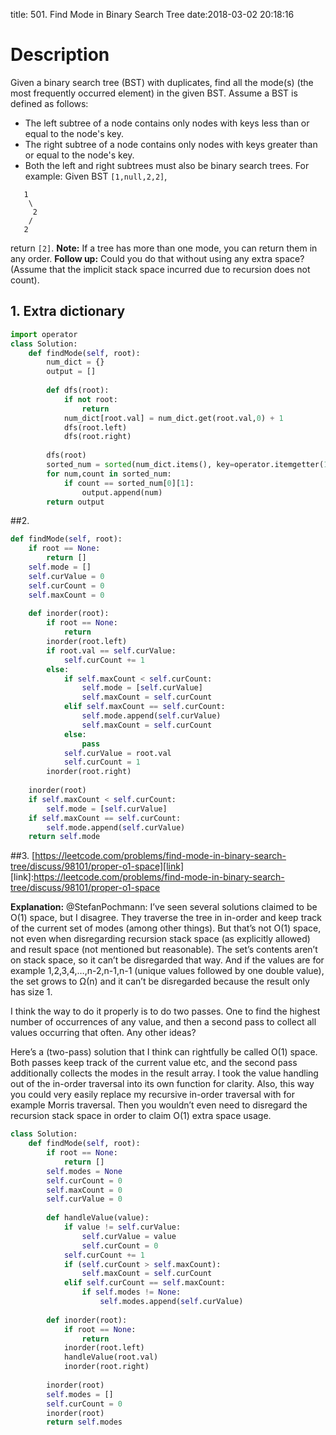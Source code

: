 title: 501. Find Mode in Binary Search Tree
date:2018-03-02 20:18:16

# Description
Given a binary search tree (BST) with duplicates, find all the mode(s) (the most frequently occurred element) in the given BST.
Assume a BST is defined as follows:
- The left subtree of a node contains only nodes with keys less than or equal to the node's key.
- The right subtree of a node contains only nodes with keys greater than or equal to the node's key.
- Both the left and right subtrees must also be binary search trees.
For example:
Given BST `[1,null,2,2]`,
```
   1
    \
     2
    /
   2
```
return `[2]`.
**Note:** If a tree has more than one mode, you can return them in any order.
**Follow up:** Could you do that without using any extra space? (Assume that the implicit stack space incurred due to recursion does not count).

## 1. Extra dictionary
```python
import operator
class Solution:
    def findMode(self, root):
        num_dict = {}
        output = []
        
        def dfs(root):
            if not root:
                return
            num_dict[root.val] = num_dict.get(root.val,0) + 1
            dfs(root.left)
            dfs(root.right)
            
        dfs(root)
        sorted_num = sorted(num_dict.items(), key=operator.itemgetter(1),reverse = True)
        for num,count in sorted_num:
            if count == sorted_num[0][1]:
                output.append(num)
        return output
```


##2.
```python
def findMode(self, root):
    if root == None:
        return []
    self.mode = []
    self.curValue = 0
    self.curCount = 0
    self.maxCount = 0
    
    def inorder(root):
        if root == None:
            return
        inorder(root.left)
        if root.val == self.curValue:
            self.curCount += 1
        else:
            if self.maxCount < self.curCount:
                self.mode = [self.curValue]
                self.maxCount = self.curCount
            elif self.maxCount == self.curCount:
                self.mode.append(self.curValue)
                self.maxCount = self.curCount
            else:
                pass
            self.curValue = root.val
            self.curCount = 1
        inorder(root.right)
        
    inorder(root)
    if self.maxCount < self.curCount:
        self.mode = [self.curValue]
    if self.maxCount == self.curCount:
        self.mode.append(self.curValue)
    return self.mode
```

##3. [https://leetcode.com/problems/find-mode-in-binary-search-tree/discuss/98101/proper-o1-space][link]
[link]:https://leetcode.com/problems/find-mode-in-binary-search-tree/discuss/98101/proper-o1-space

**Explanation:**
@StefanPochmann:
I’ve seen several solutions claimed to be O(1) space, but I disagree. They traverse the tree in in-order and keep track of the current set of modes (among other things). But that’s not O(1) space, not even when disregarding recursion stack space (as explicitly allowed) and result space (not mentioned but reasonable). The set’s contents aren’t on stack space, so it can’t be disregarded that way. And if the values are for example 1,2,3,4,…,n-2,n-1,n-1 (unique values followed by one double value), the set grows to Ω(n) and it can’t be disregarded because the result only has size 1.

I think the way to do it properly is to do two passes. One to find the highest number of occurrences of any value, and then a second pass to collect all values occurring that often. Any other ideas?

Here’s a (two-pass) solution that I think can rightfully be called O(1) space. Both passes keep track of the current value etc, and the second pass additionally collects the modes in the result array. I took the value handling out of the in-order traversal into its own function for clarity. Also, this way you could very easily replace my recursive in-order traversal with for example Morris traversal. Then you wouldn’t even need to disregard the recursion stack space in order to claim O(1) extra space usage.
```python
class Solution:
    def findMode(self, root):
        if root == None:
            return []
        self.modes = None
        self.curCount = 0
        self.maxCount = 0
        self.curValue = 0
        
        def handleValue(value):
            if value != self.curValue:
                self.curValue = value
                self.curCount = 0
            self.curCount += 1
            if (self.curCount > self.maxCount):
                self.maxCount = self.curCount
            elif self.curCount == self.maxCount:
                if self.modes != None:
                    self.modes.append(self.curValue)
        
        def inorder(root):
            if root == None:
                return
            inorder(root.left)
            handleValue(root.val)
            inorder(root.right)
            
        inorder(root)
        self.modes = []
        self.curCount = 0
        inorder(root)
        return self.modes
```
